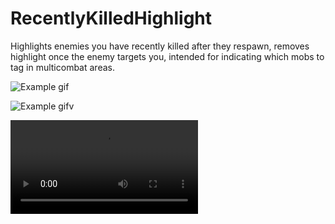 # RecentlyKilledHighlight

Highlights enemies you have recently killed after they respawn, removes highlight once the enemy targets you, intended for indicating which mobs to tag in multicombat areas.

![Example gif](https://i.imgur.com/7rrHoQt.gifv)

![Example gifv](https://i.imgur.com/VlpL66Yh.gifv)

![Example mp4](https://i.imgur.com/VlpL66Yh.mp4)
